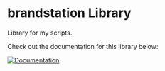 # brandstation Library
Library for my scripts.

Check out the documentation for this library below:

[![Documentation](https://img.shields.io/badge/Docs-GitBook-blue?style=for-the-badge)](https://docs.brandstation.store/b_lib/docs)

